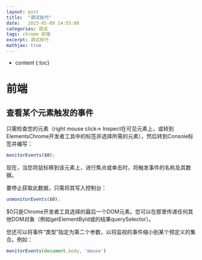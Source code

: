 ```yaml
---
layout: post
title:  "调试技巧"
date:   2023-05-09 14:55:00
categories: 调试
tags: chrome 前端
excerpt: 调试技巧
mathjax: true
---
```


* content
{:toc}


# 前端
## 查看某个元素触发的事件
只需检查您的元素（right mouse click→ Inspect在可见元素上，或转到ElementsChrome开发者工具中的标签并选择所需的元素），然后转到Console标签并编写：
```js
monitorEvents($0);
```
现在，当您将鼠标移到该元素上，进行焦点或单击时，将触发事件的名称及其数据。

要停止获取此数据，只需将其写入控制台：
```js
unmonitorEvents($0);
```

$0只是Chrome开发者工具选择的最后一个DOM元素。您可以在那里传递任何其他DOM对象（例如getElementById或的结果querySelector）。

您还可以将事件“类型”指定为第二个参数，以将监视的​​事件缩小到某个预定义的集合。例如：
```js
monitorEvents(document.body, 'mouse')
```
